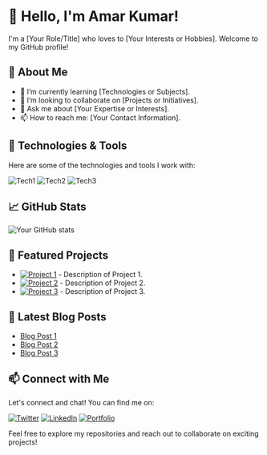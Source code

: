# 👋 Hello, I'm Amar Kumar!

I'm a [Your Role/Title] who loves to [Your Interests or Hobbies]. Welcome to my GitHub profile!

## 🚀 About Me

- 🌱 I’m currently learning [Technologies or Subjects].
- 👯 I’m looking to collaborate on [Projects or Initiatives].
- 💬 Ask me about [Your Expertise or Interests].
- 📫 How to reach me: [Your Contact Information].

## 🔧 Technologies & Tools

Here are some of the technologies and tools I work with:

![Tech1](https://img.shields.io/badge/-Tech1-333333?style=flat&logo=Tech1)
![Tech2](https://img.shields.io/badge/-Tech2-333333?style=flat&logo=Tech2)
![Tech3](https://img.shields.io/badge/-Tech3-333333?style=flat&logo=Tech3)

## 📈 GitHub Stats

![Your GitHub stats](https://github-readme-stats.vercel.app/api?username=yourusername&show_icons=true&theme=radical)

## 🌟 Featured Projects

- [![Project 1](https://via.placeholder.com/200x100)](link-to-project) - Description of Project 1.
- [![Project 2](https://via.placeholder.com/200x100)](link-to-project) - Description of Project 2.
- [![Project 3](https://via.placeholder.com/200x100)](link-to-project) - Description of Project 3.

## 📝 Latest Blog Posts

<!-- BLOG-POST-LIST:START -->
- [Blog Post 1](link-to-blog-post)
- [Blog Post 2](link-to-blog-post)
- [Blog Post 3](link-to-blog-post)
<!-- BLOG-POST-LIST:END -->

## 📫 Connect with Me

Let's connect and chat! You can find me on:

[![Twitter](https://img.shields.io/twitter/follow/yourtwitterhandle?style=social)](https://twitter.com/yourtwitterhandle)
[![LinkedIn](https://img.shields.io/badge/-LinkedIn-blue?style=flat&logo=Linkedin&logoColor=white)](https://www.linkedin.com/in/yourlinkedinprofile/)
[![Portfolio](https://img.shields.io/badge/-Portfolio-red?style=flat&logo=appveyor&logoColor=white)](https://www.yourportfolio.com)

Feel free to explore my repositories and reach out to collaborate on exciting projects!

